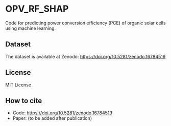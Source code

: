 # OPV_RF_SHAP
Code for predicting power conversion efficiency (PCE) of organic solar cells using machine learning.

## Dataset
The dataset is available at Zenodo: https://doi.org/10.5281/zenodo.16784519

## License
MIT License

## How to cite
- Code: https://doi.org/10.5281/zenodo.16784519
- Paper: (to be added after publication)
